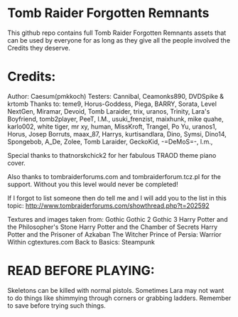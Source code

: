 # Tomb Raider Forgotten Remnants
This github repo contains full Tomb Raider Forgotten Remnants assets that can be used by everyone for as long as they give all the people involved the Credits they deserve.

# Credits:
Author: Caesum(pmkkoch)
Testers: Cannibal, Ceamonks890, DVDSpike & krtomb
Thanks to: teme9, Horus-Goddess, Piega, BARRY, Sorata, Level NextGen, Miramar, Devoid, Tomb Laraider, trix, uranos, Trinity, Lara's Boyfriend, tomb2player, PeeT, I.M., usuki_frenzist, maixhunk, mike quahe, karlo002, white tiger, mr xy, human, MissKroft, Trangel, Po Yu, uranos1, Horus, Josep Borruts, maax_87, Harrys, kurtisandlara, Dino, Symsi, Dino14, Spongebob, A_De, Zolee, Tomb Laraider, GeckoKid, -=DeMoS=-, l.m., 

Special thanks to thatnorskchick2 for her fabulous TRAOD theme piano cover.

Also thanks to tombraiderforums.com and tombraiderforum.tcz.pl for the support. Without you this level would never be completed!

If I forgot to list someone then do tell me and I will add you to the list in this topic:
http://www.tombraiderforums.com/showthread.php?t=202592

Textures and images taken from:
Gothic
Gothic 2
Gothic 3
Harry Potter and the Philosopher's Stone
Harry Potter and the Chamber of Secrets
Harry Potter and the Prisoner of Azkaban
The Witcher
Prince of Persia: Warrior Within
cgtextures.com
Back to Basics: Steampunk


# READ BEFORE PLAYING:
Skeletons can be killed with normal pistols.
Sometimes Lara may not want to do things like shimmying through corners or grabbing ladders. Remember to save before trying such things.


